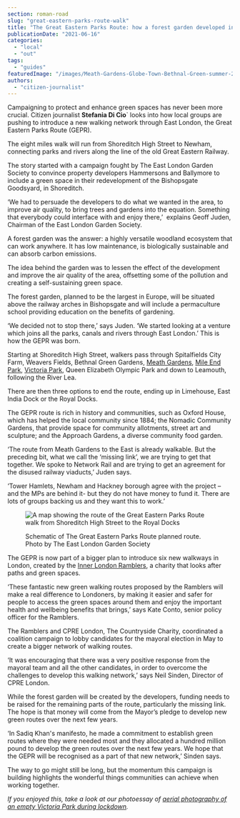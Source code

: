 ```yaml
---
section: roman-road
slug: "great-eastern-parks-route-walk"
title: "The Great Eastern Parks Route: how a forest garden developed into a greenway"
publicationDate: "2021-06-16"
categories: 
  - "local"
  - "out"
tags: 
  - "guides"
featuredImage: "/images/Meath-Gardens-Globe-Town-Bethnal-Green-summer-2021-4.jpg"
authors: 
  - "citizen-journalist"
---
```


Campaigning to protect and enhance green spaces has never been more crucial. Citizen journalist **Stefania Di Cio**\` looks into how local groups are pushing to introduce a new walking network through East London, the Great Eastern Parks Route (GEPR).

The eight miles walk will run from Shoreditch High Street to Newham, connecting parks and rivers along the line of the old Great Eastern Railway. 

The story started with a campaign fought by The East London Garden Society to convince property developers Hammersons and Ballymore to include a green space in their redevelopment of the Bishopsgate Goodsyard, in Shoreditch. 

‘We had to persuade the developers to do what we wanted in the area, to improve air quality, to bring trees and gardens into the equation. Something that everybody could interface with and enjoy there,’  explains Geoff Juden, Chairman of the East London Garden Society.

A forest garden was the answer: a highly versatile woodland ecosystem that can work anywhere. It has low maintenance, is biologically sustainable and can absorb carbon emissions.

The idea behind the garden was to lessen the effect of the development and improve the air quality of the area, offsetting some of the pollution and creating a self-sustaining green space. 

The forest garden, planned to be the largest in Europe, will be situated above the railway arches in Bishopsgate and will include a permaculture school providing education on the benefits of gardening. 

‘We decided not to stop there,’ says Juden. ‘We started looking at a venture which joins all the parks, canals and rivers through East London.’ This is how the GEPR was born. 

Starting at Shoreditch High Street, walkers pass through Spitalfields City Farm, Weavers Fields, Bethnal Green Gardens, [Meath Gardens](https://romanroadlondon.com/friends-meath-gardens-mile-end/), [Mile End Park](https://romanroadlondon.com/mile-end-park-history/), [Victoria Park](https://romanroadlondon.com/victoria-park-east-london-bow/), Queen Elizabeth Olympic Park and down to Leamouth, following the River Lea. 

There are then three options to end the route, ending up in Limehouse, East India Dock or the Royal Docks. 

The GEPR route is rich in history and communities, such as Oxford House, which has helped the local community since 1884; the Nomadic Community Gardens, that provide space for community allotments, street art and sculpture; and the Approach Gardens, a diverse community food garden. 

‘The route from Meath Gardens to the East is already walkable. But the preceding bit, what we call the ‘missing link’, we are trying to get that together. We spoke to Network Rail and are trying to get an agreement for the disused railway viaducts,’ Juden says. 

‘Tower Hamlets, Newham and Hackney borough agree with the project – and the MPs are behind it- but they do not have money to fund it. There are lots of groups backing us and they want this to work.’

<figure>

![A map showing the route of the Great Eastern Parks Route walk from Shoreditch High Street to the Royal Docks](/images/Green-Route-190704-b-1024x683.jpg)

<figcaption>

Schematic of The Great Eastern Parks Route planned route. Photo by The East London Garden Society

</figcaption>

</figure>

The GEPR is now part of a bigger plan to introduce six new walkways in London, created by the [Inner London Ramblers](https://www.innerlondonramblers.org.uk), a charity that looks after paths and green spaces.

‘These fantastic new green walking routes proposed by the Ramblers will make a real difference to Londoners, by making it easier and safer for people to access the green spaces around them and enjoy the important health and wellbeing benefits that brings,’ says Kate Conto, senior policy officer for the Ramblers.

The Ramblers and CPRE London, The Countryside Charity, coordinated a coalition campaign to lobby candidates for the mayoral election in May to create a bigger network of walking routes. 

‘It was encouraging that there was a very positive response from the mayoral team and all the other candidates, in order to overcome the challenges to develop this walking network,’ says Neil Sinden, Director of CPRE London.

While the forest garden will be created by the developers, funding needs to be raised for the remaining parts of the route, particularly the missing link. The hope is that money will come from the Mayor’s pledge to develop new green routes over the next few years.

‘In Sadiq Khan's manifesto, he made a commitment to establish green routes where they were needed most and they allocated a hundred million pound to develop the green routes over the next few years. We hope that the GEPR will be recognised as a part of that new network,’ Sinden says.

The way to go might still be long, but the momentum this campaign is building highlights the wonderful things communities can achieve when working together.

_If you enjoyed this, take a look at our photoessay of [aerial photography of an empty Victoria Park during lockdown](https://romanroadlondon.com/aerial-photography-victoria-park-matt-payne/)._
